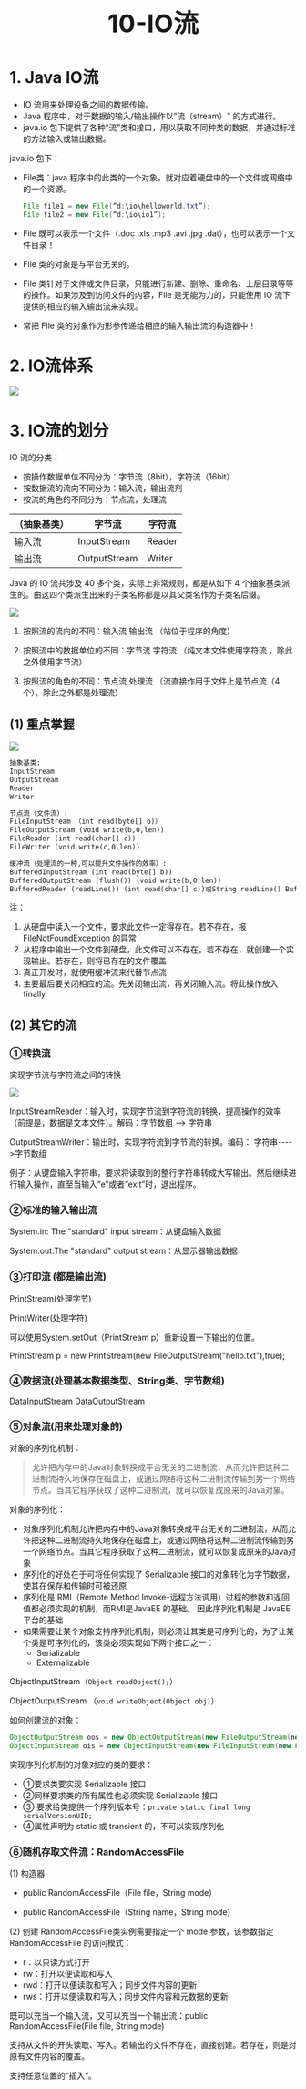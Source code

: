 <p align="center" style="font-size:44px;font-weight:bold;">
    10-IO流
</p>

# 1. Java IO流

- IO 流用来处理设备之间的数据传输。
- Java 程序中，对于数据的输入/输出操作以”流（stream）"
  的方式进行。
- java.io 包下提供了各种“流”类和接口，用以获取不同种类的数据，并通过标准的方法输入或输出数据。

java.io 包下：

- File类：java 程序中的此类的一个对象，就对应着硬盘中的一个文件或网络中的一个资源。 

  ``` java
  File file1 = new File(“d:\io\helloworld.txt”); 
  File file2 = new File(“d:\io\io1”);
  ```

- File 既可以表示一个文件（.doc .xls .mp3 .avi .jpg .dat），也可以表示一个文件目录！

- File 类的对象是与平台无关的。

- File 类针对于文件或文件目录，只能进行新建、删除、重命名、上层目录等等的操作。如果涉及到访问文件的内容，File 是无能为力的，只能使用 IO 流下提供的相应的输入输出流来实现。

- 常把 File 类的对象作为形参传递给相应的输入输出流的构造器中！



# 2. IO流体系

![](https://img-1256179949.cos.ap-shanghai.myqcloud.com/20190219204852.png)



# 3. IO流的划分

IO 流的分类：

- 按操作数据单位不同分为：字节流（8bit），字符流（16bit）
- 按数据流的流向不同分为：输入流，输出流剂
- 按流的角色的不同分为：节点流，处理流

| （抽象基类） | 字节流       | 字符流 |
| ------------ | ------------ | ------ |
| 输入流       | InputStream  | Reader |
| 输出流       | OutputStream | Writer |

Java 的 IO 流共涉及 40 多个类，实际上非常规则，都是从如下 4 个抽象基类派生的。由这四个类派生出来的子类名称都是以其父类名作为子类名后缀。

![](https://img-1256179949.cos.ap-shanghai.myqcloud.com/20190219205447.png)

1) 按照流的流向的不同：输入流   输出流  （站位于程序的角度）

2) 按照流中的数据单位的不同：字节流   字符流  （纯文本文件使用字符流 ，除此之外使用字节流）

3) 按照流的角色的不同：节点流   处理流   （流直接作用于文件上是节点流（4个），除此之外都是处理流）

## (1) 重点掌握

![](https://img-1256179949.cos.ap-shanghai.myqcloud.com/20190219205537.png)

``` xml
抽象基类: 
InputStream 
OutputStream 
Reader 
Writer

节点流（文件流）: 
FileInputStream （int read(byte[] b)） 
FileOutputStream (void write(b,0,len)) 
FileReader (int read(char[] c)) 
FileWriter (void write(c,0,len))

缓冲流（处理流的一种,可以提升文件操作的效率）: 
BufferedInputStream (int read(byte[] b)) 
BufferedOutputStream (flush()) (void write(b,0,len)) 
BufferedReader (readLine()) (int read(char[] c))或String readLine() BufferedReader (readLine()) (int read(char[] c))或String readLine()
```

注： 

1. 从硬盘中读入一个文件，要求此文件一定得存在。若不存在，报 FileNotFoundException 的异常
2. 从程序中输出一个文件到硬盘，此文件可以不存在。若不存在，就创建一个实现输出。若存在，则将已存在的文件覆盖
3. 真正开发时，就使用缓冲流来代替节点流
4. 主要最后要关闭相应的流。先关闭输出流，再关闭输入流。将此操作放入finally

## (2) 其它的流
### ①转换流

实现字节流与字符流之间的转换

![](https://img-1256179949.cos.ap-shanghai.myqcloud.com/20190219205905.png)

InputStreamReader：输入时，实现字节流到字符流的转换，提高操作的效率（前提是，数据是文本文件）。解码：字节数组 --> 字符串

OutputStreamWriter：输出时，实现字符流到字节流的转换。编码：  字符串---->字节数组

例子：从键盘输入字符串，要求将读取到的整行字符串转成大写输出。然后继续进行输入操作，直至当输入“e”或者“exit”时，退出程序。

### ②标准的输入输出流
System.in: The "standard" input stream：从键盘输入数据

System.out:The "standard" output stream：从显示器输出数据

### ③打印流 (都是输出流) 
PrintStream(处理字节) 

PrintWriter(处理字符) 

可以使用System.setOut（PrintStream p）重新设置一下输出的位置。 

PrintStream p = new PrintStream(new FileOutputStream("hello.txt"),true);

### ④数据流(处理基本数据类型、String类、字节数组)
DataInputStream  DataOutputStream

### ⑤对象流(用来处理对象的)
对象的序列化机制：

> 允许把内存中的Java对象转换成平台无关的二进制流，从而允许把这种二进制流持久地保存在磁盘上，或通过网络将这种二进制流传输到另一个网络节点。当其它程序获取了这种二进制流，就可以恢复成原来的Java对象。

对象的序列化：

- 对象序列化机制允许把内存中的Java对象转换成平台无关的二进制流，从而允许把这种二进制流持久地保存在磁盘上，或通过网络将这种二进制流传输到另一个网络节点。当其它程序获取了这种二进制流，就可以恢复成原来的Java对象
- 序列化的好处在于可将任何实现了 Serializable 接口的对象转化为字节数据，使其在保存和传输时可被还原
- 序列化是 RMI（Remote Method Invoke-远程方法调用）过程的参数和返回值都必须实现的机制，而RMI是JavaEE 的基础。
  因此序列化机制是 JavaEE 平台的基础
- 如果需要让某个对象支持序列化机制，则必须让其类是可序列化的，为了让某个类是可序列化的，该类必须实现如下两个接口之一：
  - Serializable
  - Externalizable

ObjectInputStream（`Object readObject();`）   

ObjectOutputStream  （`void writeObject(Object obj)`）

如何创建流的对象：

```java
ObjectOutputStream oos = new ObjectOutputStream(new FileOutputStream(new File("person.txt")));
ObjectInputStream ois = new ObjectInputStream(new FileInputStream(new File("person.txt")));
```

实现序列化机制的对象对应的类的要求：

- ①要求类要实现 Serializable 接口
- ②同样要求类的所有属性也必须实现 Serializable 接口
- ③ 要求给类提供一个序列版本号：`private static final long serialVersionUID;`
- ④属性声明为 static 或 transient 的，不可以实现序列化

### ⑥随机存取文件流：RandomAccessFile

(1) 构造器

- public RandomAccessFile（File file，String mode）

- public RandomAccessFile（String name，String mode）

(2) 创建 RandomAccessFile类实例需要指定一个 mode 参数，该参数指定 RandomAccessFile 的访问模式：

- r：以只读方式打开
- rw：打开以便读取和写入
- rwd：打开以便读取和写入；同步文件内容的更新
- rws：打开以便读取和写入；同步文件内容和元数据的更新

既可以充当一个输入流，又可以充当一个输出流：public RandomAccessFile(File file, String mode) 

支持从文件的开头读取、写入。若输出的文件不存在，直接创建。若存在，则是对原有文件内容的覆盖。

支持任意位置的“插入”。
